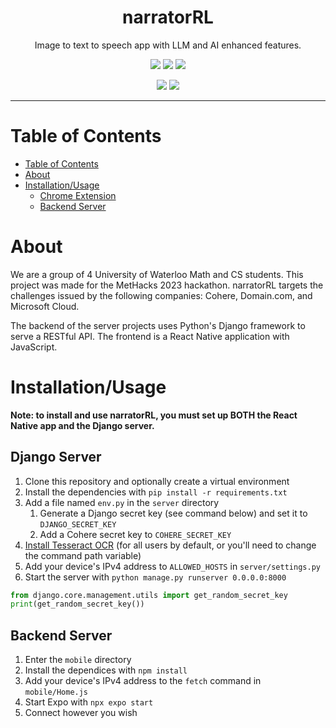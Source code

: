 <div align="center">

  # narratorRL
  Image to text to speech app with LLM and AI enhanced features.

  ![](https://img.shields.io/github/license/sammyyyyy1/narratorRL)
  ![](https://img.shields.io/github/contributors/sammyyyyy1/narratorRL)
  ![](https://img.shields.io/github/last-commit/sammyyyyy1/narratorRL)

  ![](https://img.shields.io/badge/made%20for-MetHacks%202023-%239152a3?style=for-the-badge)
  ![](https://img.shields.io/badge/sleep%20lost%20collectively-26h-yellow?style=for-the-badge)

</div>

---

# Table of Contents

- [Table of Contents](#table-of-contents)
- [About](#about)
- [Installation/Usage](#installationusage)
  - [Chrome Extension](#chrome-extension)
  - [Backend Server](#backend-server)

# About

We are a group of 4 University of Waterloo Math and CS students. This project was made for the MetHacks 2023 hackathon. narratorRL targets the challenges issued by the following companies: Cohere, Domain.com, and Microsoft Cloud.

The backend of the server projects uses Python's Django framework to serve a RESTful API. The frontend is a React Native application with JavaScript.

# Installation/Usage

**Note: to install and use narratorRL, you must set up BOTH the React Native app and the Django server.**

## Django Server

1. Clone this repository and optionally create a virtual environment
2. Install the dependencies with `pip install -r requirements.txt`
3. Add a file named `env.py` in the `server` directory
   1. Generate a Django secret key (see command below) and set it to `DJANGO_SECRET_KEY`
   2. Add a Cohere secret key to `COHERE_SECRET_KEY`
4. [Install Tesseract OCR](https://github.com/tesseract-ocr/tesseract#installing-tesseract) (for all users by default, or you'll need to change the command path variable)
5. Add your device's IPv4 address to `ALLOWED_HOSTS` in `server/settings.py`
6. Start the server with `python manage.py runserver 0.0.0.0:8000`

```python
from django.core.management.utils import get_random_secret_key
print(get_random_secret_key())
```

## Backend Server

1. Enter the `mobile` directory
2. Install the dependices with `npm install`
3. Add your device's IPv4 address to the `fetch` command in `mobile/Home.js`
3. Start Expo with `npx expo start`
4. Connect however you wish
